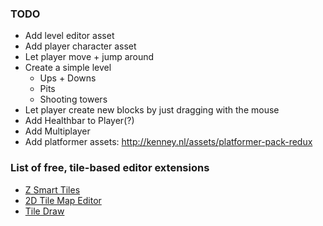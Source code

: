 ### TODO

* Add level editor asset
* Add player character asset
* Let player move + jump around
* Create a simple level
  * Ups + Downs
  * Pits
  * Shooting towers
* Let player create new blocks by just dragging with the mouse
* Add Healthbar to Player(?)
* Add Multiplayer
* Add platformer assets: http://kenney.nl/assets/platformer-pack-redux


### List of free, tile-based editor extensions
* [Z Smart Tiles](https://www.assetstore.unity3d.com/en/#!/content/68727)
* [2D Tile Map Editor](https://www.assetstore.unity3d.com/en/#!/content/90420)
* [Tile Draw](https://www.assetstore.unity3d.com/en/#!/content/7513)
